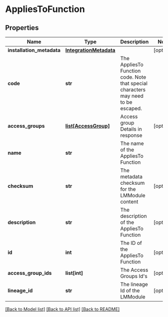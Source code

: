 # AppliesToFunction

## Properties
Name | Type | Description | Notes
------------ | ------------- | ------------- | -------------
**installation_metadata** | [**IntegrationMetadata**](IntegrationMetadata.md) |  | [optional] 
**code** | **str** | The AppliesTo Function code. Note that special characters may need to be escaped. | 
**access_groups** | [**list[AccessGroup]**](AccessGroup.md) | Access group Details in response | [optional] 
**name** | **str** | The name of the AppliesTo Function | 
**checksum** | **str** | The metadata checksum for the LMModule content | [optional] 
**description** | **str** | The description of the AppliesTo Function | [optional] 
**id** | **int** | The ID of the AppliesTo Function | [optional] 
**access_group_ids** | **list[int]** | The Access Groups Id&#x27;s | [optional] 
**lineage_id** | **str** | The lineage Id of the LMModule | [optional] 

[[Back to Model list]](../README.md#documentation-for-models) [[Back to API list]](../README.md#documentation-for-api-endpoints) [[Back to README]](../README.md)

